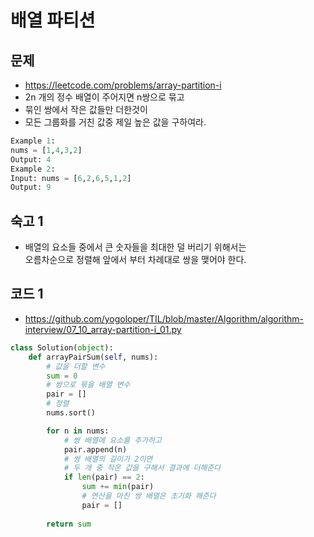 # 배열 파티션  



## 문제
- https://leetcode.com/problems/array-partition-i  
- 2n 개의 정수 배열이 주어지면 n쌍으로 묶고  
- 묶인 쌍에서 작은 값들만 더한것이  
- 모든 그룹화를 거친 값중 제일 높은 값을 구하여라.
``` python
Example 1:  
nums = [1,4,3,2]  
Output: 4  
Example 2:  
Input: nums = [6,2,6,5,1,2]  
Output: 9 
```
## 숙고 1
- 배열의 요소들 중에서 큰 숫자들을 최대한 덜 버리기 위해서는  
  오름차순으로 정렬해 앞에서 부터 차례대로 쌍을 맺어야 한다.

## 코드 1
- https://github.com/yogoloper/TIL/blob/master/Algorithm/algorithm-interview/07_10_array-partition-i_01.py
```python
class Solution(object):
    def arrayPairSum(self, nums):
        # 값을 더할 변수
        sum = 0
        # 쌍으로 묶을 배열 변수
        pair = []
        # 정렬
        nums.sort()

        for n in nums:
            # 쌍 배열에 요소를 추가하고
            pair.append(n)
            # 쌍 배열의 길이가 2이면
            # 두 개 중 작은 값을 구해서 결과에 더해준다
            if len(pair) == 2:
                sum += min(pair)
                # 연산을 마친 쌍 배열은 초기화 해준다
                pair = []
        
        return sum
        
```